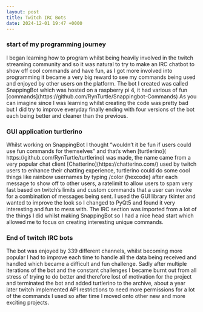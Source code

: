 ```yaml
---
layout: post
title: Twitch IRC Bots
date: 2024-12-01 19:47 +0000
---
```

<h3> start of my programming journey </h3>
I began learning how to program whilst being heavily involved in the twitch streaming community and so it was natural to try to make an IRC chatbot to show off cool commands and have fun, as I got more involved into programming it became a very big reward to see my commands being used and enjoyed by other users on the platform. The bot I created was called SnappingBot which was hosted on a raspberry pi 4, it had various of fun [commands](https://github.com/RynTurtle/Snappingbot-Commands) As you can imagine since I was learning whilst creating the code was pretty bad but I did try to improve everyday finally ending with four versions of the bot each being better and cleaner than the previous. 

<h3> GUI application turtlerino </h3>
Whilst working on SnappingBot I thought “wouldn’t it be fun if users could use fun commands for themselves” and that’s when [turtlerino]( https://github.com/RynTurtle/turtlerino) was made, the name came from a very popular chat client [Chatterino](https://chatterino.com/) used by twitch users to enhance their chatting experience, turtlerino could do some cool things like rainbow usernames by typing /color {hexcode} after each message to show off to other users, a ratelimit to allow users to spam very fast based on twitch’s limits and custom commands that a user can invoke for a combination of messages being sent. 
I used the GUI library tkinter and wanted to improve the look so I changed to PyQt5 and found it very interesting and fun to mess with. The IRC section was imported from a lot of the things I did whilst making SnappingBot so I had a nice head start which allowed me to focus on creating interesting unique commands. 

<h3> End of twitch IRC bots </h3>
The bot was enjoyed by 339 different channels, whilst becoming more popular I had to improve each time to handle all the data being received and handled which became a difficult and fun challenge. Sadly after multiple iterations of the bot and the constant challenges I became burnt out from all stress of trying to do better and therefore lost of motivation for the project and terminated the bot and added turtlerino to the archive, about a year later twitch implemented API restrictions to need more permissions for a lot of the commands I used so after time I moved onto other new and more exciting projects. 
